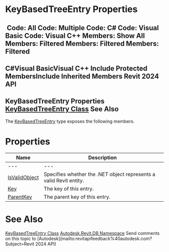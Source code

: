 # KeyBasedTreeEntry Properties

﻿
 Code: All Code: Multiple Code: C# Code: Visual Basic Code: Visual C++  Members: Show All Members: Filtered Members: Filtered Members: Filtered   
---  
C#Visual BasicVisual C++
Include Protected MembersInclude Inherited Members
Revit 2024 API  
---  
KeyBasedTreeEntry Properties  
[KeyBasedTreeEntry Class](119355ca-f9b6-3d6a-b315-6977ac95edbe.md "KeyBasedTreeEntry Class") See Also  
---  
The [KeyBasedTreeEntry](119355ca-f9b6-3d6a-b315-6977ac95edbe.md "KeyBasedTreeEntry Class") type exposes the following members.
# Properties
| Name | Description |
| --- | --- |
| --- | --- | --- |
| [IsValidObject](45dd48e4-2b94-5484-9050-d77a56d25f90.md "IsValidObject Property") | Specifies whether the .NET object represents a valid Revit entity. |
| [Key](a9234c64-9ec4-7c5e-e94e-70e69452ca1c.md "Key Property") | The key of this entry. |
| [ParentKey](6fa8dcd2-5fc4-5ec2-033a-a9dd09e5ff99.md "ParentKey Property") | The parent key of this entry. |

# See Also
[KeyBasedTreeEntry Class](119355ca-f9b6-3d6a-b315-6977ac95edbe.md "KeyBasedTreeEntry Class")
[Autodesk.Revit.DB Namespace](87546ba7-461b-c646-cbb1-2cb8f5bff8b2.md "Autodesk.Revit.DB Namespace")
Send comments on this topic to [Autodesk](mailto:revitapifeedback%40autodesk.com?Subject=Revit 2024 API)